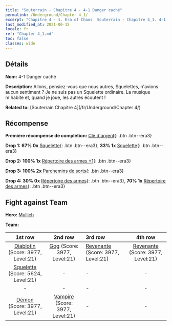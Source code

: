 ```yaml
---
title: "Souterrain - Chapitre 4 - 4-1 Danger caché"
permalink: /Underground/Chapter 4_1/
excerpt: "Chapitre 4 - 1. Era of Chaos  Souterrain - Chapitre 4_1. 4-1 Danger caché"
last_modified_at: 2021-06-15
locale: fr
ref: "Chapter 4_1.md"
toc: false
classes: wide
---
```


## Détails

 **Nom:** 4-1 Danger caché

 **Description:** Allons, pensiez-vous que nous autres, Squelettes, n'avions aucun sentiment ? Je ne suis pas un Squelette ordinaire. La musique m'habite et, quand je joue, les autres écoutent !

 **Related to:** [Souterrain Chapitre 4](/fr/Underground/Chapter 4/)

## Récompense

 **Première récompense de complétion:** [Clé d'argent](/ItemsFR/con_693/){: .btn .btn--era3}

 **Drop 1:** **67% 0x** [Squelette](/ItemsFR/unt_208/){: .btn .btn--era3}, **33% 1x** [Squelette](/ItemsFR/unt_208/){: .btn .btn--era3}

 **Drop 2:** **100% 1x** [Répertoire des armes +1](/ItemsFR/mat_25/){: .btn .btn--era3}

 **Drop 3:** **100% 2x** [Parchemins de sorts](/ItemsFR/con_694/){: .btn .btn--era3}

 **Drop 4:** **30% 0x** [Répertoire des armes](/ItemsFR/mat_18/){: .btn .btn--era3}, **70% 1x** [Répertoire des armes](/ItemsFR/mat_18/){: .btn .btn--era3}


## Fight against Team
 **Hero:** [Mullich](/fr/heroes/Mullich/)

 **Team:**


  | 1st row | 2nd row | 3rd row | 4th row |
  |:----:|:----:|:----|:----:|
  | [Diablotin](/fr/units/Imp/) (Score: 3977, Level:21)  | [Gog](/fr/units/Gog/) (Score: 3977, Level:21)  | [Revenante](/fr/units/Wight/) (Score: 3977, Level:21)  | [Revenante](/fr/units/Wight/) (Score: 3977, Level:21)  |
  | [Squelette](/fr/units/Skeleton/) (Score: 5624, Level:21)  | - | - | - |
  | - | - | - | - |
  | [Démon](/fr/units/Demon/) (Score: 3977, Level:21)  | [Vampire](/fr/units/Vampire/) (Score: 3977, Level:21)  | - | - |


